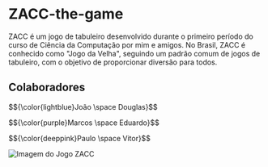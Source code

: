# ZACC-the-game

ZACC é um jogo de tabuleiro desenvolvido durante o primeiro período do curso de Ciência da Computação por mim e amigos. No Brasil, ZACC é conhecido como "Jogo da Velha", seguindo um padrão comum de jogos de tabuleiro, com o objetivo de proporcionar diversão para todos.

## Colaboradores

<div>
  <p>$${\color{lightblue}João \space Douglas}$$</p>
  <p>$${\color{purple}Marcos \space Eduardo}$$</p>
  <p>$${\color{deeppink}Paulo \space Vitor}$$</p>
</div>

![Imagem do Jogo ZACC](https://github.com/fadadoc/ZACC-the-game/assets/138242492/b1b0161b-a894-451d-a1f3-e08fcad92f89)
